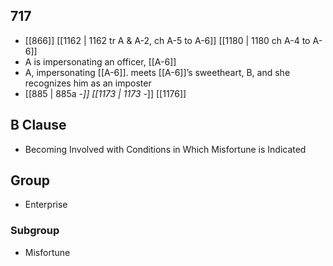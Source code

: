 ## 717
- [[866]] [[1162 | 1162 tr A &amp; A-2, ch A-5 to A-6]] [[1180 | 1180 ch A-4 to A-6]] 
- A is impersonating an officer, [[A-6]]
- A, impersonating [[A-6]]. meets [[A-6]]’s sweetheart, B, and she recognizes him as an imposter
- [[885 | 885a -*]] [[1173 | 1173 -*]] [[1176]] 

## B Clause
- Becoming Involved with Conditions in Which Misfortune is Indicated

## Group
- Enterprise

### Subgroup
- Misfortune

